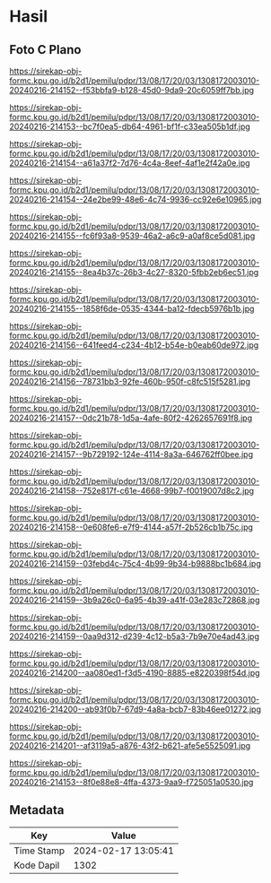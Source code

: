 # Hasil

## Foto C Plano

https://sirekap-obj-formc.kpu.go.id/b2d1/pemilu/pdpr/13/08/17/20/03/1308172003010-20240216-214152--f53bbfa9-b128-45d0-9da9-20c6059ff7bb.jpg

https://sirekap-obj-formc.kpu.go.id/b2d1/pemilu/pdpr/13/08/17/20/03/1308172003010-20240216-214153--bc7f0ea5-db64-4961-bf1f-c33ea505b1df.jpg

https://sirekap-obj-formc.kpu.go.id/b2d1/pemilu/pdpr/13/08/17/20/03/1308172003010-20240216-214154--a61a37f2-7d76-4c4a-8eef-4af1e2f42a0e.jpg

https://sirekap-obj-formc.kpu.go.id/b2d1/pemilu/pdpr/13/08/17/20/03/1308172003010-20240216-214154--24e2be99-48e6-4c74-9936-cc92e6e10965.jpg

https://sirekap-obj-formc.kpu.go.id/b2d1/pemilu/pdpr/13/08/17/20/03/1308172003010-20240216-214155--fc6f93a8-9539-46a2-a6c9-a0af8ce5d081.jpg

https://sirekap-obj-formc.kpu.go.id/b2d1/pemilu/pdpr/13/08/17/20/03/1308172003010-20240216-214155--8ea4b37c-26b3-4c27-8320-5fbb2eb6ec51.jpg

https://sirekap-obj-formc.kpu.go.id/b2d1/pemilu/pdpr/13/08/17/20/03/1308172003010-20240216-214155--1858f6de-0535-4344-ba12-fdecb5976b1b.jpg

https://sirekap-obj-formc.kpu.go.id/b2d1/pemilu/pdpr/13/08/17/20/03/1308172003010-20240216-214156--641feed4-c234-4b12-b54e-b0eab60de972.jpg

https://sirekap-obj-formc.kpu.go.id/b2d1/pemilu/pdpr/13/08/17/20/03/1308172003010-20240216-214156--78731bb3-92fe-460b-950f-c8fc515f5281.jpg

https://sirekap-obj-formc.kpu.go.id/b2d1/pemilu/pdpr/13/08/17/20/03/1308172003010-20240216-214157--0dc21b78-1d5a-4afe-80f2-4262657691f8.jpg

https://sirekap-obj-formc.kpu.go.id/b2d1/pemilu/pdpr/13/08/17/20/03/1308172003010-20240216-214157--9b729192-124e-4114-8a3a-646762ff0bee.jpg

https://sirekap-obj-formc.kpu.go.id/b2d1/pemilu/pdpr/13/08/17/20/03/1308172003010-20240216-214158--752e817f-c61e-4668-99b7-f0019007d8c2.jpg

https://sirekap-obj-formc.kpu.go.id/b2d1/pemilu/pdpr/13/08/17/20/03/1308172003010-20240216-214158--0e608fe6-e7f9-4144-a57f-2b526cb1b75c.jpg

https://sirekap-obj-formc.kpu.go.id/b2d1/pemilu/pdpr/13/08/17/20/03/1308172003010-20240216-214159--03febd4c-75c4-4b99-9b34-b9888bc1b684.jpg

https://sirekap-obj-formc.kpu.go.id/b2d1/pemilu/pdpr/13/08/17/20/03/1308172003010-20240216-214159--3b9a26c0-6a95-4b39-a41f-03e283c72868.jpg

https://sirekap-obj-formc.kpu.go.id/b2d1/pemilu/pdpr/13/08/17/20/03/1308172003010-20240216-214159--0aa9d312-d239-4c12-b5a3-7b9e70e4ad43.jpg

https://sirekap-obj-formc.kpu.go.id/b2d1/pemilu/pdpr/13/08/17/20/03/1308172003010-20240216-214200--aa080ed1-f3d5-4190-8885-e8220398f54d.jpg

https://sirekap-obj-formc.kpu.go.id/b2d1/pemilu/pdpr/13/08/17/20/03/1308172003010-20240216-214200--ab93f0b7-67d9-4a8a-bcb7-83b46ee01272.jpg

https://sirekap-obj-formc.kpu.go.id/b2d1/pemilu/pdpr/13/08/17/20/03/1308172003010-20240216-214201--af3119a5-a876-43f2-b621-afe5e5525091.jpg

https://sirekap-obj-formc.kpu.go.id/b2d1/pemilu/pdpr/13/08/17/20/03/1308172003010-20240216-214153--8f0e88e8-4ffa-4373-9aa9-f725051a0530.jpg


## Metadata

| Key        | Value               |
| ---------- | ------------------- |
| Time Stamp | 2024-02-17 13:05:41 |
| Kode Dapil | 1302                |



